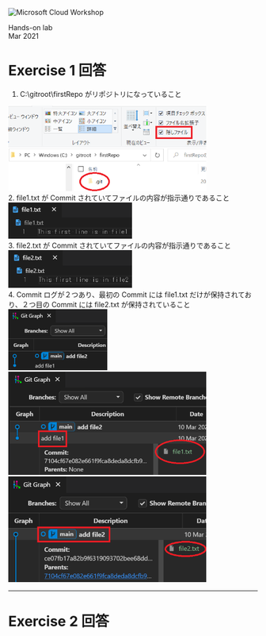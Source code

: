 ![Microsoft Cloud Workshop](images/ms-cloud-workshop.png)

Hands-on lab  
Mar 2021

# **Exercise 1 回答**

1. C:\gitroot\firstRepo がリポジトリになっていること  
  <img width=400 src="images/gitExercise-Ans01-01.png" />
  <br />
2. file1.txt が Commit されていてファイルの内容が指示通りであること  
  <img width=250 src="images/gitExercise-Ans01-02.png" />  
  <br />
3. file2.txt が Commit されていてファイルの内容が指示通りであること  
  <img width=250 src="images/gitExercise-Ans01-03.png" />  
  <br />
4. Commit ログが２つあり、最初の Commit には file1.txt だけが保持されており、２つ目の Commit には file2.txt が保持されていること  
  <img width=200 src="images/gitExercise-Ans01-04.png" />  
  <br />
  <img width=400 src="images/gitExercise-Ans01-05.png" />  
  <br />
  <img width=400 src="images/gitExercise-Ans01-06.png" />

***

# **Exercise 2 回答**
